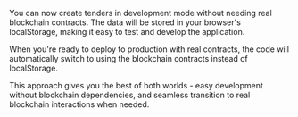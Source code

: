 You can now create tenders in development mode without needing real blockchain contracts. The data will be stored in your browser's localStorage, making it easy to test and develop the application.

When you're ready to deploy to production with real contracts, the code will automatically switch to using the blockchain contracts instead of localStorage.

This approach gives you the best of both worlds - easy development without blockchain dependencies, and seamless transition to real blockchain interactions when needed. 